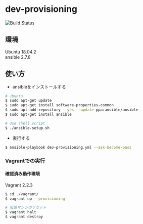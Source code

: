 # dev-provisioning

[![Build Status](https://travis-ci.org/chez-shanpu/dev-provisioning.svg?branch=master)](https://travis-ci.org/chez-shanpu/dev-provisioning)

## 環境
Ubuntu 18.04.2 <br>
ansible 2.7.8

## 使い方
- ansibleをインストールする
```sh
# ubuntu
$ sudo apt-get update
$ sudo apt-get install software-properties-common
$ sudo apt-add-repository --yes --update ppa:ansible/ansible
$ sudo apt-get install ansible

# Use shell script
$ ./ansible-setup.sh
```

- 実行する
```sh
$ ansible-playbook dev-provisioning.yml --ask-become-pass
```

### Vagrantでの実行
#### 確認済み動作環境
Vagrant 2.2.3

```bash
$ cd ./vagrant/
$ vagrant up --provisioning

# 仮想マシンのリセット
$ vagrant halt
$ vagrant destroy
```